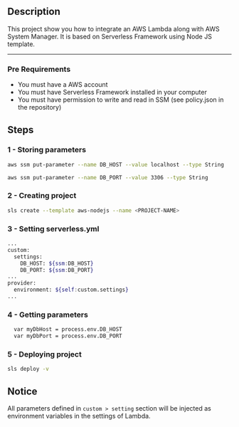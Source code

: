 ## Description
This project show you how to integrate an AWS Lambda along with AWS System Manager. It is based on Serverless Framework using Node JS template.

---

### Pre Requirements
- You must have a AWS account
- You must have Serverless Framework installed in your computer
- You must have permission to write and read in SSM (see policy.json in the repository)


## Steps
### 1 - Storing parameters
```bash
aws ssm put-parameter --name DB_HOST --value localhost --type String
```
```bash
aws ssm put-parameter --name DB_PORT --value 3306 --type String
```
### 2 - Creating project
```bash
sls create --template aws-nodejs --name <PROJECT-NAME>
```
### 3 - Setting serverless.yml
```bash
...
custom:
  settings:
    DB_HOST: ${ssm:DB_HOST}
    DB_PORT: ${ssm:DB_PORT}
...    
provider:
  environment: ${self:custom.settings}
...
```  
### 4 - Getting parameters
```bash
  var myDbHost = process.env.DB_HOST
  var myDbPort = process.env.DB_PORT
```

### 5 - Deploying project
```bash
sls deploy -v
```

## Notice
All parameters defined in ```custom > setting``` section will be injected as environment variables in the settings of Lambda. 

